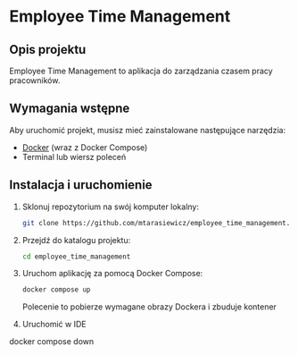 # Employee Time Management

## Opis projektu
Employee Time Management to aplikacja do zarządzania czasem pracy pracowników.

## Wymagania wstępne
Aby uruchomić projekt, musisz mieć zainstalowane następujące narzędzia:
- [Docker](https://www.docker.com/) (wraz z Docker Compose)
- Terminal lub wiersz poleceń

## Instalacja i uruchomienie
1. Sklonuj repozytorium na swój komputer lokalny:
   ```bash
   git clone https://github.com/mtarasiewicz/employee_time_management.git
   ```

2. Przejdź do katalogu projektu:
   ```bash
   cd employee_time_management
   ```

3. Uruchom aplikację za pomocą Docker Compose:
   ```bash
   docker compose up
   ```

   Polecenie to pobierze wymagane obrazy Dockera i zbuduje kontener

4. Uruchomić w IDE

docker compose down
